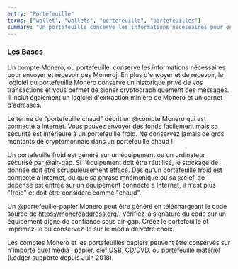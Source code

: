 ```yaml
---
entry: "Portefeuille"
terms: ["wallet", "wallets", "portefeuille", "portefeuilles"]
summary: "Un portefeuille conserve les informations nécessaires pour envoyer et recevoir des Moneroj"
---
```


### Les Bases

Un compte Monero, ou portefeuille, conserve les informations nécessaires pour envoyer et recevoir des Moneroj. En plus d'envoyer et de recevoir, le logiciel du portefeuille Monero conserve un historique privé de vos transactions et vous permet de signer cryptographiquement des messages. Il inclut également un logiciel d'extraction minière de Monero et un carnet d'adresses.

Le terme de "portefeuille chaud" décrit un @compte Monero qui est connecté à Internet. Vous pouvez envoyer des fonds facilement mais sa sécurité est inférieure à un portefeuille froid. Ne conservez jamais de gros montants de cryptomonnaie dans un portefeuille chaud !

Un portefeuille froid est généré sur un équipement ou un ordinateur sécurisé par @air-gap. Si l'équipement doit être réutilisé, le stockage de donnée doit être scrupuleusement effacé. Dès qu'un portefeuille froid est connecté à Internet, ou que sa phrase mnémonique ou sa @clef-de-dépense est entrée sur un équipement connecté à Internet, il n'est plus "froid" et doit être considéré comme "chaud".

Un @portefeuille-papier Monero peut être généré en téléchargeant le code source de https://moneroaddress.org/. Vérifiez la signature du code sur un équipement digne de confiance sous air-gap. Créez le portefeuille et imprimez-le ou conservez-le sur le média de votre choix.

Les comptes Monero et les portefeuilles papiers peuvent être conservés sur n'importe quel média : papier, clef USB, CD/DVD, ou portefeuille matériel (Ledger supporté depuis Juin 2018).
